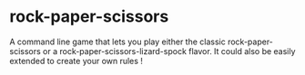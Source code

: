 # rock-paper-scissors
A command line game that lets you play either the classic rock-paper-scissors or a rock-paper-scissors-lizard-spock flavor. It could also be easily extended to create your own rules !

